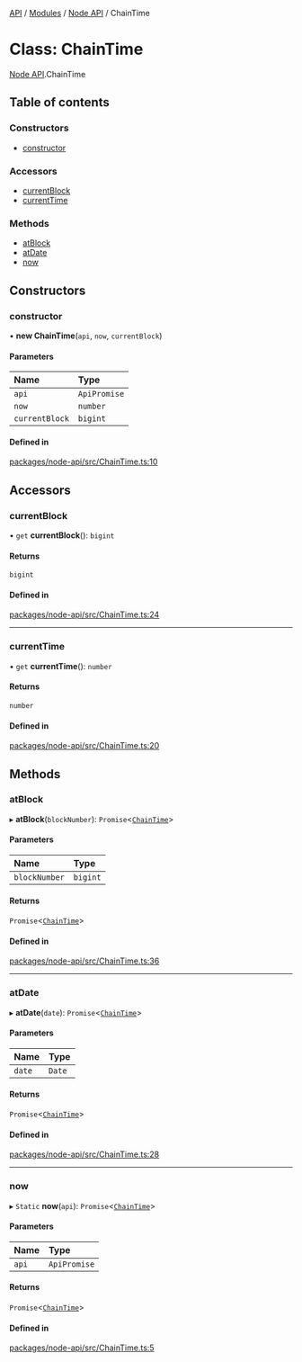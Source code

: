 [API](../API.md) / [Modules](../modules.md) / [Node API](../modules/Node_API.md) / ChainTime

# Class: ChainTime

[Node API](../modules/Node_API.md).ChainTime

## Table of contents

### Constructors

- [constructor](Node_API.ChainTime.md#constructor)

### Accessors

- [currentBlock](Node_API.ChainTime.md#currentblock)
- [currentTime](Node_API.ChainTime.md#currenttime)

### Methods

- [atBlock](Node_API.ChainTime.md#atblock)
- [atDate](Node_API.ChainTime.md#atdate)
- [now](Node_API.ChainTime.md#now)

## Constructors

### constructor

• **new ChainTime**(`api`, `now`, `currentBlock`)

#### Parameters

| Name | Type |
| :------ | :------ |
| `api` | `ApiPromise` |
| `now` | `number` |
| `currentBlock` | `bigint` |

#### Defined in

[packages/node-api/src/ChainTime.ts:10](https://github.com/logion-network/logion-api/blob/main/packages/node-api/src/ChainTime.ts#L10)

## Accessors

### currentBlock

• `get` **currentBlock**(): `bigint`

#### Returns

`bigint`

#### Defined in

[packages/node-api/src/ChainTime.ts:24](https://github.com/logion-network/logion-api/blob/main/packages/node-api/src/ChainTime.ts#L24)

___

### currentTime

• `get` **currentTime**(): `number`

#### Returns

`number`

#### Defined in

[packages/node-api/src/ChainTime.ts:20](https://github.com/logion-network/logion-api/blob/main/packages/node-api/src/ChainTime.ts#L20)

## Methods

### atBlock

▸ **atBlock**(`blockNumber`): `Promise`<[`ChainTime`](Node_API.ChainTime.md)\>

#### Parameters

| Name | Type |
| :------ | :------ |
| `blockNumber` | `bigint` |

#### Returns

`Promise`<[`ChainTime`](Node_API.ChainTime.md)\>

#### Defined in

[packages/node-api/src/ChainTime.ts:36](https://github.com/logion-network/logion-api/blob/main/packages/node-api/src/ChainTime.ts#L36)

___

### atDate

▸ **atDate**(`date`): `Promise`<[`ChainTime`](Node_API.ChainTime.md)\>

#### Parameters

| Name | Type |
| :------ | :------ |
| `date` | `Date` |

#### Returns

`Promise`<[`ChainTime`](Node_API.ChainTime.md)\>

#### Defined in

[packages/node-api/src/ChainTime.ts:28](https://github.com/logion-network/logion-api/blob/main/packages/node-api/src/ChainTime.ts#L28)

___

### now

▸ `Static` **now**(`api`): `Promise`<[`ChainTime`](Node_API.ChainTime.md)\>

#### Parameters

| Name | Type |
| :------ | :------ |
| `api` | `ApiPromise` |

#### Returns

`Promise`<[`ChainTime`](Node_API.ChainTime.md)\>

#### Defined in

[packages/node-api/src/ChainTime.ts:5](https://github.com/logion-network/logion-api/blob/main/packages/node-api/src/ChainTime.ts#L5)

